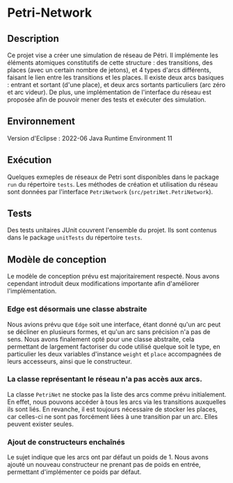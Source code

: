 # Petri-Network

## Description
Ce projet vise a créer une simulation de réseau de Pétri. Il implémente les éléments atomiques constitutifs de cette structure : des transitions, des places (avec un certain nombre de jetons), et 4 types d'arcs différents, faisant le lien entre les transitions et les places. Il existe deux arcs basiques : entrant et sortant (d'une place), et deux arcs sortants particuliers (arc zéro et arc videur).
De plus, une implémentation de l'interface du réseau est proposée afin de pouvoir mener des tests et exécuter des simulation.

## Environnement
Version d'Eclipse : 2022-06
Java Runtime Environment 11

## Exécution
Quelques exmeples de réseaux de Petri sont disponibles dans le package `run` du répertoire `tests`.
Les méthodes de création et utilisation du réseau sont données par l'interface `PetriNetwork` (`src/petriNet.PetriNetwork`).

## Tests
Des tests unitaires JUnit couvrent l'ensemble du projet. Ils sont contenus dans le package `unitTests` du répertoire `tests`.

## Modèle de conception
Le modèle de conception prévu est majoritairement respecté.
Nous avons cependant introduit deux modifications importante afin d'améliorer l'implémentation.

### Edge est désormais une classe abstraite
Nous avions prévu que `Edge` soit une interface, étant donné qu'un arc peut se décliner en plusieurs formes, et qu'un arc sans précision n'a pas de sens. Nous avons finalement opté pour une classe abstraite, cela permettant de largement factoriser du code utilisé quelque soit le type, en particulier les deux variables d'instance `weight` et `place` accompagnées de leurs accesseurs, ainsi que le constructeur.

### La classe représentant le réseau n'a pas accès aux arcs.
La classe `PetriNet` ne stocke pas la liste des arcs comme prévu initialement. En effet, nous pouvons accéder à tous les arcs via les transitions auxquelles ils sont liés. En revanche, il est toujours nécessaire de stocker les places, car celles-ci ne sont pas forcément liées à une transition par un arc. Elles peuvent exister seules.

### Ajout de constructeurs enchaînés
Le sujet indique que les arcs ont par défaut un poids de 1. Nous avons ajouté un nouveau constructeur ne prenant pas de poids en entrée, permettant d'implémenter ce poids par défaut.
